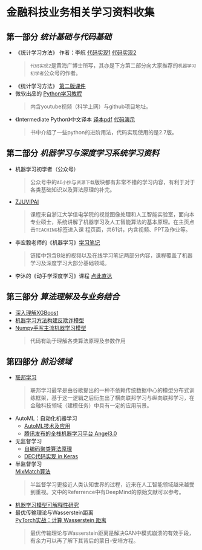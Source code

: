 # 金融科技业务相关学习资料收集

## 第一部分 ***统计基础与代码基础***
* 《统计学习方法》 作者：李航 [代码实现1](https://github.com/WenDesi/lihang_book_algorithm) [代码实现2](https://github.com/fengdu78/lihang-code)<br/>
  > `代码实现2`是黄海广博士所写，其亦是下方第二部分向大家推荐的`机器学习初学者`公众号的作者。
* 《统计学习方法》 [第二版课件](https://pan.baidu.com/s/1HUw0MeBD-1LP-r441oykhw)
* 微软出品的 [Python学习教程](https://mp.weixin.qq.com/s?__biz=MzI3MTA0MTk1MA==&mid=2652054508&idx=4&sn=723354957ed28933ddc154f74365a8da&chksm=f120571dc657de0b6a6182feaf24e3ffd16711df6449becd3e1826b710a660e1dc43b4ec1ffb&mpshare=1&scene=1&srcid=0131EyQBdbZzDQJQbj1RwYS7&sharer_sharetime=1580405684837&sharer_shareid=593d73ae1a135ed19ede5354b6489071&exportkey=AZy2LjalkpV9w2QqK0nCQSA%3D&pass_ticket=csWHPvTAo43pjSZX33LJIs8ODHMOEw3ZX%2BrQWGEuiip8tEuN5jB%2B6sBvYCu4Q53l#rd)
  > 内含youtube视频（科学上网）与github项目地址。
* 《Intermediate Python》中文译本 [译本pdf](https://github.com/eastlakeside/interpy-zh/releases) [代码演示](https://github.com/eastlakeside/interpy-zh/tree/master/code/2.7)<br/>
  > 书中介绍了一些python的进阶用法，代码实现使用的是2.7版。

## 第二部分 ***机器学习与深度学习系统学习资料***
* 机器学习初学者（公众号）<br/>
  > 公众号中的`AI小抄`与`资源下载`版块都有非常不错的学习内容，有利于对于各类基础知识以及算法原理的补完。
* [ZJUVIPAI](http://www.zjuvipai.com/)<br/>
  > 课程来自浙江大学信电学院的视觉图像处理和人工智能实验室，面向本专业硕士，系统讲解了机器学习及人工智能算法的基本原理。在主页点击`TEACHING`标签进入课 程页面，共61讲，内含视频、PPT及作业等。
* 李宏毅老师的《机器学习》[学习笔记](https://github.com/datawhalechina/leeml-notes)<br/>
  > 链接中包含B站的视频以及在线学习笔记两部分内容，课程覆盖了机器学习及深度学习大部分基础领域。
* 李沐的《动手学深度学习》课程 [点此直达](https://zh.gluon.ai/chapter_preface/preface.html)

## 第三部分 ***算法理解及与业务结合***
* [深入理解XGBoost](https://mp.weixin.qq.com/s?__biz=MzIyNjM2MzQyNg==&mid=2247488040&idx=1&sn=70db1201cf71fbdabdda2834423ba8b5&chksm=e870c365df074a7389a29a39b725016c92420113d90a3f2a2bd7fa92c5f02a61119661475e1f&mpshare=1&scene=1&srcid=01315C3oHIGbIaRsTokE1QWD&sharer_sharetime=1580405518051&sharer_shareid=593d73ae1a135ed19ede5354b6489071&exportkey=ARy2P5K9YWsONJ4QTW%2Fql6Q%3D&pass_ticket=csWHPvTAo43pjSZX33LJIs8ODHMOEw3ZX%2BrQWGEuiip8tEuN5jB%2B6sBvYCu4Q53l#rd)
* [机器学习方法构建反欺诈模型](https://mp.weixin.qq.com/s?__biz=MzI5NDY1MjQzNA==&mid=2247488019&idx=3&sn=bcf56c347170ac8a79df1b04edb29d7a&chksm=ec5ecd6edb294478abeb2231b505f3217a99363a2caf7304b83ed16b33603aa98614bbcb98aa&mpshare=1&scene=1&srcid=1106QdLk6r668jazE4qyanK5&sharer_sharetime=1580405505699&sharer_shareid=593d73ae1a135ed19ede5354b6489071&exportkey=AW%2FH9vdRYEC2q%2FbUAnRpLIE%3D&pass_ticket=csWHPvTAo43pjSZX33LJIs8ODHMOEw3ZX%2BrQWGEuiip8tEuN5jB%2B6sBvYCu4Q53l#rd)
* [Numpy手写主流机器学习模型](https://github.com/ddbourgin/numpy-ml/tree/master/numpy_ml)<br/>
  > 代码有助于理解各类算法原理及参数作用

## 第四部分 ***前沿领域***
* [联邦学习](https://mp.weixin.qq.com/s?__biz=MzI2MDYzMjA4Nw==&mid=2247484717&idx=1&sn=b5ce09ae42dbb13f90b3d8fb50441755&chksm=ea67fe55dd1077435479d9d4f35d8cd3ccd72a5434f97509eda1e6a08acee05fbd6138131980&mpshare=1&scene=1&srcid=0131GIYmPgIj1EThCOQz07sa&sharer_sharetime=1580405976753&sharer_shareid=593d73ae1a135ed19ede5354b6489071&exportkey=AR7Z25eCQaxl%2F1o4oXFrmOQ%3D&pass_ticket=csWHPvTAo43pjSZX33LJIs8ODHMOEw3ZX%2BrQWGEuiip8tEuN5jB%2B6sBvYCu4Q53l#rd)
  > 联邦学习最早是由谷歌提出的一种不依赖传统数据中心的模型分布式训练框架，基于这一逻辑之后衍生出了横向联邦学习与纵向联邦学习，在金融科技领域（建模任务）中具有一定的应用前景。
* AutoML：自动化机器学习<br/>
  * [AutoML技术及应用](https://mp.weixin.qq.com/s?__biz=MzU1NTMyOTI4Mw==&mid=2247493989&idx=1&sn=9207ab0711aa248363bdd52f14f784da&chksm=fbd75b09cca0d21fd04b4ca66b2640c0c6efd5ec44e6142fafa9b5d4dde17eb023bf2160c421&mpshare=1&scene=1&srcid=0131pPrxzbh9g3sRHOyVBsEV&sharer_sharetime=1580406634745&sharer_shareid=593d73ae1a135ed19ede5354b6489071&exportkey=Af2Juj3pRJvIxZ60BdiZhAw%3D&pass_ticket=csWHPvTAo43pjSZX33LJIs8ODHMOEw3ZX%2BrQWGEuiip8tEuN5jB%2B6sBvYCu4Q53l#rd)
  * [腾讯发布的全栈机器学习平台 Angel3.0](https://mp.weixin.qq.com/s?__biz=MzA3MDQ4MzQzMg==&mid=2665691501&idx=1&sn=d907294a47bf1cb23b8a759ca4897d7f&chksm=842bb5eab35c3cfccd3272542b75ea4df14094c7f3f143eecdc649e3bc0d8052d6c766610394&mpshare=1&scene=1&srcid=0131rvSxvYzpkVnswr1WTpcz&sharer_sharetime=1580406584313&sharer_shareid=593d73ae1a135ed19ede5354b6489071&exportkey=AXN1kU3INJyUZSi90M7fH%2FQ%3D&pass_ticket=csWHPvTAo43pjSZX33LJIs8ODHMOEw3ZX%2BrQWGEuiip8tEuN5jB%2B6sBvYCu4Q53l#rd)
* 无监督学习<br/>
  * [自编码聚类算法原理](https://www.cnblogs.com/wzyj/p/9827584.html)
  * [DEC代码实现 in Keras](https://github.com/XifengGuo/DEC-keras/blob/master/DEC.py)
* 半监督学习<br/>
  [MixMatch算法](https://mp.weixin.qq.com/s?__biz=MzI5MDUyMDIxNA==&mid=2247488927&idx=1&sn=8028ec9ff1f8940e82fa6189b96afcd0&chksm=ec1ff866db6871701fdbdda5c2fafa0c83359643ff5ddfde4074ea22598f88d5b9e1f1264f78&mpshare=1&scene=1&srcid=1210zoVHAwt64ImAyTdAvpa9&sharer_sharetime=1580405551424&sharer_shareid=593d73ae1a135ed19ede5354b6489071&exportkey=AXr2NsxySItDYRZgIhK87NA%3D&pass_ticket=csWHPvTAo43pjSZX33LJIs8ODHMOEw3ZX%2BrQWGEuiip8tEuN5jB%2B6sBvYCu4Q53l#rd)<br/>
  > 半监督学习更接近人类认知世界的过程，近来在人工智能领域越来越受到重视。文中的Referrence中有DeepMind的原始文献可以参考。  
* [机器学习模型可解释性研究](https://mp.weixin.qq.com/s?__biz=MzI1MzY0MzE4Mg==&mid=2247485815&idx=1&sn=538dac045556f63b9142aae5d3e6b8d2&chksm=e9d019b6dea790a0d8ace82f0ff3e6dc442b86025140e471744d9c914796daf5bcbef27f5e4f&mpshare=1&scene=1&srcid=0131bDHVUqwfqdUnadZgi3Vf&sharer_sharetime=1580405542041&sharer_shareid=593d73ae1a135ed19ede5354b6489071&exportkey=ASO%2FFCT2GhKymohzZAbRL4g%3D&pass_ticket=csWHPvTAo43pjSZX33LJIs8ODHMOEw3ZX%2BrQWGEuiip8tEuN5jB%2B6sBvYCu4Q53l#rd)
* 最优传输理论与Wasserstein距离<br/>
  [PyTorch实战：计算 Wasserstein 距离](https://mp.weixin.qq.com/s?__biz=MzA4MjEyNTA5Mw==&mid=2652569257&idx=1&sn=2de9ff51aa8a2877efd4caca68e51f6c&chksm=8464d6e3b3135ff5199642d3204d92f1eb95124bad3656653bf23c132f1058511b12ded98005&mpshare=1&scene=1&srcid=0131rLKtJXfxb9wDX8w46FIn&sharer_sharetime=1580405648057&sharer_shareid=593d73ae1a135ed19ede5354b6489071&exportkey=AfBWohuVEA5WKS8IxliW7fA%3D&pass_ticket=csWHPvTAo43pjSZX33LJIs8ODHMOEw3ZX%2BrQWGEuiip8tEuN5jB%2B6sBvYCu4Q53l#rd)<br/>
  > 最优传输理论与Wasserstein距离是解决GAN中模式崩溃的有效手段，有余力可以再了解下其背后的蒙日-安培方程。



